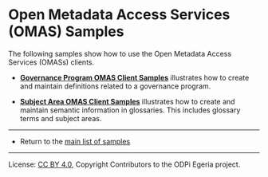 <!-- SPDX-License-Identifier: CC-BY-4.0 -->
<!-- Copyright Contributors to the ODPi Egeria project. -->

# Open Metadata Access Services (OMAS) Samples

The following samples show how to use the Open Metadata Access Services (OMASs) clients.

* **[Governance Program OMAS Client Samples](governance-program-client-samples)** illustrates how to create and maintain
definitions related to a governance program.

* **[Subject Area OMAS Client Samples](subject-area-client-samples)** illustrates how to create and maintain
semantic information in glossaries.  This includes glossary terms and subject areas.


----

* Return to the [main list of samples](..)

----
License: [CC BY 4.0](https://creativecommons.org/licenses/by/4.0/),
Copyright Contributors to the ODPi Egeria project.